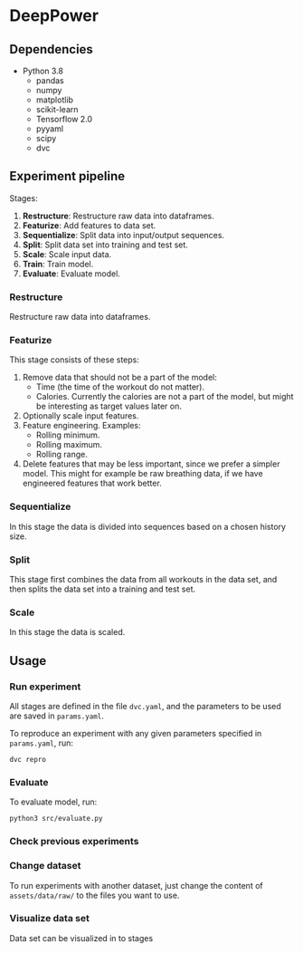 # DeepPower


## Dependencies

- Python 3.8
    - pandas
    - numpy 
    - matplotlib
    - scikit-learn
    - Tensorflow 2.0
    - pyyaml
    - scipy
    - dvc


## Experiment pipeline

Stages:

1. **Restructure**: Restructure raw data into dataframes.
2. **Featurize**: Add features to data set.
3. **Sequentialize**: Split data into input/output sequences.
4. **Split**: Split data set into training and test set.
5. **Scale**: Scale input data.
6. **Train**: Train model.
7. **Evaluate**: Evaluate model.

### Restructure

Restructure raw data into dataframes.

### Featurize

This stage consists of these steps:

1. Remove data that should not be a part of the model:
    - Time (the time of the workout do not matter).
    - Calories. Currently the calories are not a part of the model, but might be
      interesting as target values later on.
2. Optionally scale input features.
3. Feature engineering. Examples:
    - Rolling minimum.
    - Rolling maximum.
    - Rolling range.
4. Delete features that may be less important, since we prefer a simpler model.
   This might for example be raw breathing data, if we have engineered features
   that work better.

### Sequentialize

In this stage the data is divided into sequences based on a chosen history
size.

### Split

This stage first combines the data from all workouts in the data set, and then
splits the data set into a training and test set.

### Scale

In this stage the data is scaled.

## Usage

### Run experiment

All stages are defined in the file `dvc.yaml`, and the parameters to be used
are saved in `params.yaml`.

To reproduce an experiment with any given parameters specified in
`params.yaml`, run:

```
dvc repro
```

### Evaluate

To evaluate model, run:

```
python3 src/evaluate.py
```

### Check previous experiments



### Change dataset

To run experiments with another dataset, just change the content of
`assets/data/raw/` to the files you want to use.


### Visualize data set

Data set can be visualized in to stages
